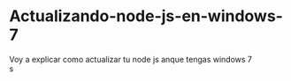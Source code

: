 # Actualizando-node-js-en-windows-7
Voy a explicar como actualizar tu node js anque tengas windows 7 <br>
s
